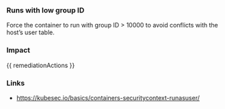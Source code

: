 
### Runs with low group ID
Force the container to run with group ID > 10000 to avoid conflicts with the host’s user table.

### Impact
<!-- Add Impact here -->

<!-- DO NOT CHANGE -->
{{ remediationActions }}

### Links
- https://kubesec.io/basics/containers-securitycontext-runasuser/


